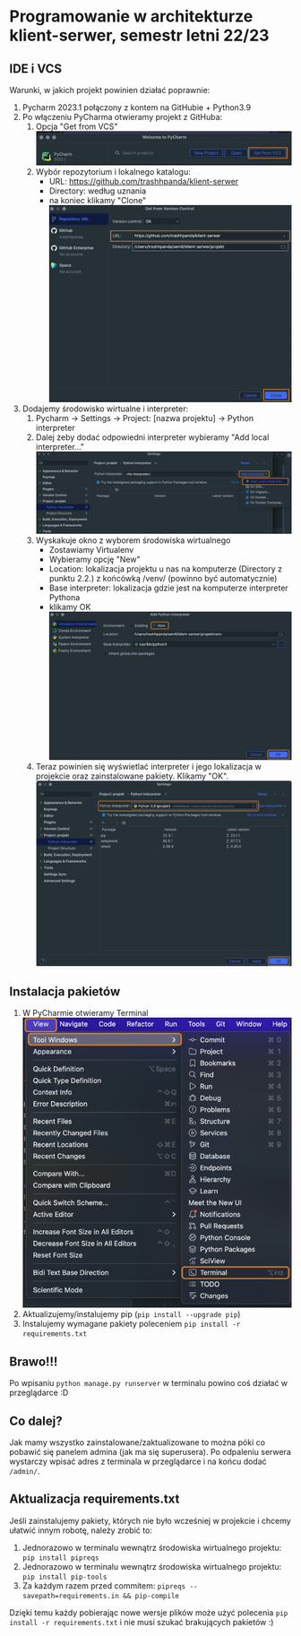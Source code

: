 # Programowanie w architekturze klient-serwer, semestr letni 22/23

## IDE i VCS
Warunki, w jakich projekt powinien działać poprawnie:

1. Pycharm 2023.1 połączony z kontem na GitHubie + Python3.9
2. Po włączeniu PyCharma otwieramy projekt z GitHuba:
   1. Opcja "Get from VCS"
      ![setup01](/docs/img/setup01.png?raw=true)
   2. Wybór repozytorium i lokalnego katalogu:
      - URL: https://github.com/trashhpanda/klient-serwer
      - Directory: według uznania
      - na koniec klikamy "Clone"
      ![setup02](/docs/img/setup02.png?raw=true)
3. Dodajemy środowisko wirtualne i interpreter:
   1. Pycharm -> Settings -> Project: [nazwa projektu] -> Python interpreter
   2. Dalej żeby dodać odpowiedni interpreter wybieramy "Add local interpreter..."
      ![setup03](/docs/img/setup03.png?raw=true)
   3. Wyskakuje okno z wyborem środowiska wirtualnego
      - Zostawiamy Virtualenv
      - Wybieramy opcję "New"
      - Location: lokalizacja projektu u nas na komputerze (Directory z punktu 2.2.) z końcówką /venv/ (powinno być automatycznie)
      - Base interpreter: lokalizacja gdzie jest na komputerze interpreter Pythona
      - klikamy OK
      ![setup04](/docs/img/setup04.png?raw=true)
   4. Teraz powinien się wyświetlać interpreter i jego lokalizacja w projekcie oraz zainstalowane pakiety. Klikamy "OK".
      ![setup05](/docs/img/setup05.png?raw=true)


## Instalacja pakietów

1. W PyCharmie otwieramy Terminal
   ![setup06](/docs/img/setup06.png?raw=true)
2. Aktualizujemy/instalujemy pip (`pip install --upgrade pip`)
3. Instalujemy wymagane pakiety poleceniem `pip install -r requirements.txt`


## Brawo!!!
Po wpisaniu `python manage.py runserver` w terminalu powino coś działać w przeglądarce :D


## Co dalej?
Jak mamy wszystko zainstalowane/zaktualizowane to można póki co pobawić się panelem admina (jak ma się superusera).
Po odpaleniu serwera wystarczy wpisać adres z terminala w przeglądarce i na końcu dodać `/admin/`.


## Aktualizacja requirements.txt
Jeśli zainstalujemy pakiety, których nie było wcześniej w projekcie i chcemy ułatwić innym robotę, należy zrobić to:

1. Jednorazowo w terminalu wewnątrz środowiska wirtualnego projektu: `pip install pipreqs`
2. Jednorazowo w terminalu wewnątrz środowiska wirtualnego projektu: `pip install pip-tools`
3. Za każdym razem przed commitem: `pipreqs --savepath=requirements.in && pip-compile`

Dzięki temu każdy pobierając nowe wersje plików może użyć polecenia `pip install -r requirements.txt` i nie musi szukać brakujących pakietów :)